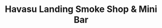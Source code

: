 ---
title: "Havasu Landing Smoke Shop & Mini Bar"
url: /havasu-lake/havasu-landing-smoke-shop-and-mini-bar/
shop: tobacco
---